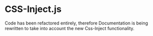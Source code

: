 # CSS-Inject.js

Code has been refactored entirely, therefore Documentation is being rewritten to take into account the new Css-Inject functionality.